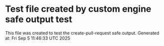 # Test file created by custom engine safe output test
This file was created to test the create-pull-request safe output.
Generated at: Fri Sep  5 11:46:33 UTC 2025
